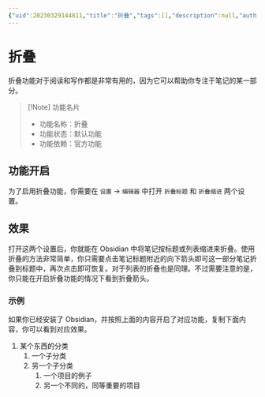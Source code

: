 ```yaml
---
{"uid":20230329144811,"title":"折叠","tags":[],"description":null,"author":"OS","type":"other","draft":false,"editable":false,"modified":20230515233931,"dg-publish":true,"permalink":"/lake-of-knowledge/10-obsidian/obsidian//","dgPassFrontmatter":true}
---
```



# 折叠

折叠功能对于阅读和写作都是非常有用的，因为它可以帮助你专注于笔记的某一部分。

> [!Note] 功能名片
> - 功能名称：折叠
> - 功能状态：默认功能
> - 功能依赖：官方功能

## 功能开启

为了启用折叠功能，你需要在 `设置` -> `编辑器` 中打开 `折叠标题` 和 `折叠缩进` 两个设置。

## 效果

打开这两个设置后，你就能在 Obsidian 中将笔记按标题或列表缩进来折叠。使用折叠的方法非常简单，你只需要点击笔记标题附近的向下箭头即可这一部分笔记折叠到标题中，再次点击即可恢复。对于列表的折叠也是同理。不过需要注意的是，你只能在开启折叠功能的情况下看到折叠箭头。

### 示例

如果你已经安装了 Obsidian，并按照上面的内容开启了对应功能，复制下面内容，你可以看到对应效果。

1. 某个东西的分类
    1. 一个子分类
    2. 另一个子分类
        1. 一个项目的例子
        2. 另一个不同的，同等重要的项目